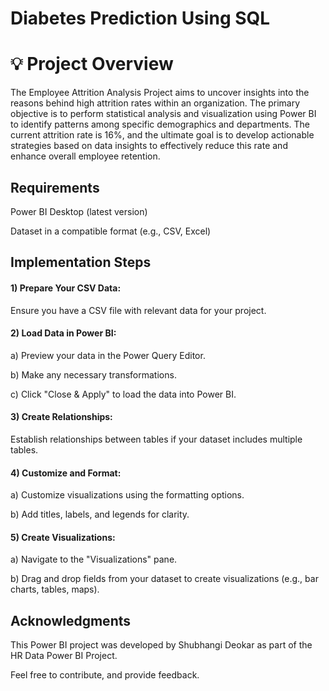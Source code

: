 # Diabetes Prediction Using SQL

# 💡 Project Overview

The Employee Attrition Analysis Project aims to uncover insights into the reasons behind high attrition rates within an organization. The primary objective is to perform statistical analysis and visualization using Power BI to identify patterns among specific demographics and departments. The current attrition rate is 16%, and the ultimate goal is to develop actionable strategies based on data insights to effectively reduce this rate and enhance overall employee retention.

## Requirements

Power BI Desktop (latest version)

Dataset in a compatible format (e.g., CSV, Excel)

## Implementation Steps

####  1) Prepare Your CSV Data:

   Ensure you have a CSV file with relevant data for your project.

####  2) Load Data in Power BI:

   a) Preview your data in the Power Query Editor.

   b) Make any necessary transformations.

   c) Click "Close & Apply" to load the data into Power BI.

####  3) Create Relationships:

   Establish relationships between tables if your dataset includes multiple tables.

####  4) Customize and Format:

a) Customize visualizations using the formatting options.

b) Add titles, labels, and legends for clarity.

####  5) Create Visualizations:

a) Navigate to the "Visualizations" pane.

b) Drag and drop fields from your dataset to create visualizations (e.g., bar charts, tables, maps).

## Acknowledgments

This Power BI project was developed by Shubhangi Deokar as part of the HR Data Power BI Project.

Feel free to contribute, and provide feedback. 
